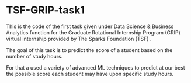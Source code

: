 # TSF-GRIP-task1


This is the code of the first task given under Data Science & Business Analytics function for the Graduate Rotational Internship Program (GRIP) virtual internship provided by The Sparks Foundation (TSF) .


The goal of this task is to predict the score of a student based on the number of study hours. 

For that a used a variety of advanced ML techniques to predict at our best the possible score each student may have upon specific study hours.
